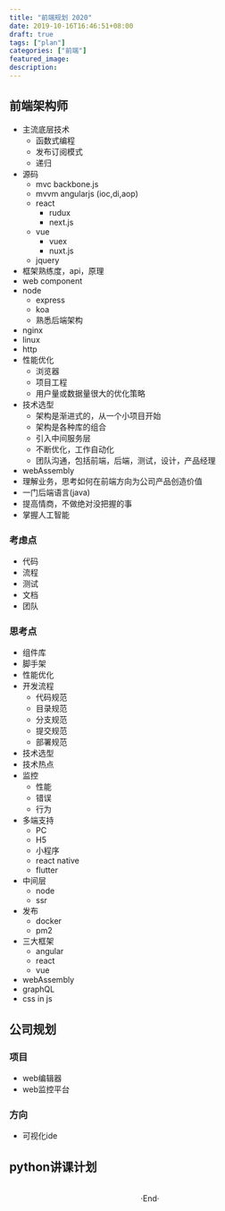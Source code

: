 ```yaml
---
title: "前端规划 2020"
date: 2019-10-16T16:46:51+08:00
draft: true
tags: ["plan"]
categories: ["前端"]
featured_image: 
description: 
---
```


## 前端架构师

- 主流底层技术
  - 函数式编程
  - 发布订阅模式
  - 递归
- 源码 
  - mvc backbone.js
  - mvvm angularjs (ioc,di,aop)
  - react
    - rudux
    - next.js
  - vue
    - vuex
    - nuxt.js
  - jquery
- 框架熟练度，api，原理
- web component
- node
  - express
  - koa
  - 熟悉后端架构
- nginx
- linux
- http
- 性能优化 
  - 浏览器
  - 项目工程
  - 用户量或数据量很大的优化策略
- 技术选型
  - 架构是渐进式的，从一个小项目开始
  - 架构是各种库的组合
  - 引入中间服务层
  - 不断优化，工作自动化
  - 团队沟通，包括前端，后端，测试，设计，产品经理
- webAssembly
- 理解业务，思考如何在前端方向为公司产品创造价值
- 一门后端语言(java)
- 提高情商，不做绝对没把握的事
- 掌握人工智能

### 考虑点

- 代码
- 流程
- 测试
- 文档
- 团队

### 思考点

- 组件库
- 脚手架
- 性能优化
- 开发流程
  - 代码规范
  - 目录规范
  - 分支规范
  - 提交规范
  - 部署规范
- 技术选型
- 技术热点
- 监控
  - 性能
  - 错误
  - 行为
- 多端支持
  - PC
  - H5 
  - 小程序
  - react native
  - flutter
- 中间层
  - node
  - ssr
- 发布
  - docker
  - pm2
- 三大框架
  - angular
  - react
  - vue
- webAssembly
- graphQL
- css in js

## 公司规划

### 项目

- web编辑器
- web监控平台

### 方向

- 可视化ide

## python讲课计划

<br>

<center>  ·End·  </center>